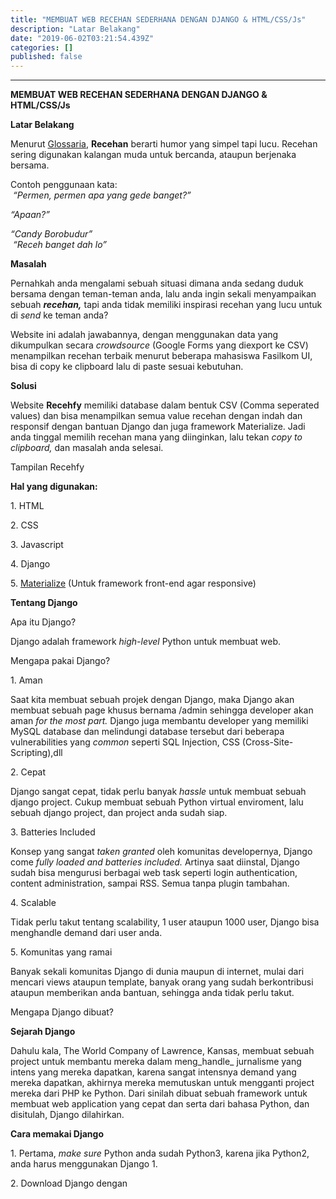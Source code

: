 ```yaml
---
title: "MEMBUAT WEB RECEHAN SEDERHANA DENGAN DJANGO & HTML/CSS/Js"
description: "Latar Belakang"
date: "2019-06-02T03:21:54.439Z"
categories: []
published: false
---
```


---

**MEMBUAT WEB RECEHAN SEDERHANA DENGAN DJANGO & HTML/CSS/Js**

**Latar Belakang**

Menurut [Glossaria](http://www.glosaria.com/2018/06/receh.html), **Recehan** berarti humor yang simpel tapi lucu. Recehan sering digunakan kalangan muda untuk bercanda, ataupun berjenaka bersama.

Contoh penggunaan kata:  
 _“Permen, permen apa yang gede banget?”_

_“Apaan?”_

_“Candy Borobudur”  
 “Receh banget dah lo”_

**Masalah**

Pernahkah anda mengalami sebuah situasi dimana anda sedang duduk bersama dengan teman-teman anda, lalu anda ingin sekali menyampaikan sebuah **_recehan,_** tapi anda tidak memiliki inspirasi recehan yang lucu untuk di _send_ ke teman anda?

Website ini adalah jawabannya, dengan menggunakan data yang dikumpulkan secara _crowdsource_ (Google Forms yang diexport ke CSV) menampilkan recehan terbaik menurut beberapa mahasiswa Fasilkom UI, bisa di copy ke clipboard lalu di paste sesuai kebutuhan.

**Solusi**

Website **Recehfy** memiliki database dalam bentuk CSV (Comma seperated values) dan bisa menampilkan semua value recehan dengan indah dan responsif dengan bantuan Django dan juga framework Materialize. Jadi anda tinggal memilih recehan mana yang diinginkan, lalu tekan _copy to clipboard,_ dan masalah anda selesai.

Tampilan Recehfy

**Hal yang digunakan:**

1\. HTML

2\. CSS

3\. Javascript

4\. Django

5\. [Materialize](https://materializecss.com/) (Untuk framework front-end agar responsive)

**Tentang Django**

Apa itu Django?

Django adalah framework _high-level_ Python untuk membuat web.

Mengapa pakai Django?

1\. Aman

Saat kita membuat sebuah projek dengan Django, maka Django akan membuat sebuah page khusus bernama /admin sehingga developer akan aman _for the most part._ Django juga membantu developer yang memiliki MySQL database dan melindungi database tersebut dari beberapa vulnerabilities yang _common_ seperti SQL Injection, CSS (Cross-Site-Scripting),dll

2\. Cepat

Django sangat cepat, tidak perlu banyak _hassle_ untuk membuat sebuah django project. Cukup membuat sebuah Python virtual enviroment, lalu sebuah django project, dan project anda sudah siap.

3\. Batteries Included

Konsep yang sangat _taken granted_ oleh komunitas developernya, Django come _fully loaded and batteries included._ Artinya saat diinstal, Django sudah bisa mengurusi berbagai web task seperti login authentication, content administration, sampai RSS. Semua tanpa plugin tambahan.

4\. Scalable

Tidak perlu takut tentang scalability, 1 user ataupun 1000 user, Django bisa menghandle demand dari user anda.

5\. Komunitas yang ramai

Banyak sekali komunitas Django di dunia maupun di internet, mulai dari mencari views ataupun template, banyak orang yang sudah berkontribusi ataupun memberikan anda bantuan, sehingga anda tidak perlu takut.

Mengapa Django dibuat?

**Sejarah Django**

Dahulu kala, The World Company of Lawrence, Kansas, membuat sebuah project untuk membantu mereka dalam meng_handle_ jurnalisme yang intens yang mereka dapatkan, karena sangat intensnya demand yang mereka dapatkan, akhirnya mereka memutuskan untuk mengganti project mereka dari PHP ke Python. Dari sinilah dibuat sebuah framework untuk membuat web application yang cepat dan serta dari bahasa Python, dan disitulah, Django dilahirkan.

**Cara memakai Django**

1\. Pertama, _make sure_ Python anda sudah Python3, karena jika Python2, anda harus menggunakan Django 1.

2\. Download Django dengan